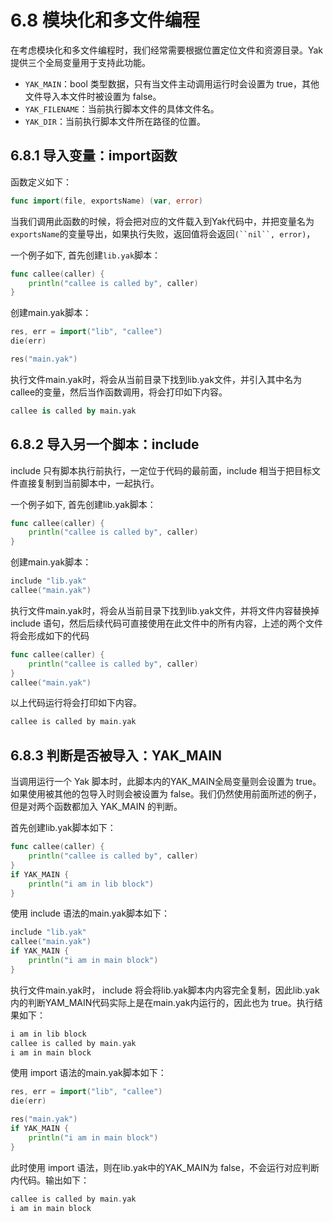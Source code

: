 # 6.8 **模块化和多文件编程**

在考虑模块化和多文件编程时，我们经常需要根据位置定位文件和资源目录。Yak提供三个全局变量用于支持此功能。

- `YAK_MAIN`：bool 类型数据，只有当文件主动调用运行时会设置为 true，其他文件导入本文件时被设置为 false。
- `YAK_FILENAME`：当前执行脚本文件的具体文件名。 
- `YAK_DIR`：当前执行脚本文件所在路径的位置。

## 6.8.1 **导入变量：import函数**

函数定义如下：

```Go
func import(file, exportsName) (var, error)
```

当我们调用此函数的时候，将会把对应的文件载入到Yak代码中，并把变量名为`exportsName`的变量导出，如果执行失败，返回值将会返回`(``nil``, error)`，

一个例子如下, 首先创建`lib.yak`脚本：

```Go
func callee(caller) {
    println("callee is called by", caller)
}
```

创建main.yak脚本：

```Go
res, err = import("lib", "callee")
die(err)

res("main.yak")
```

执行文件main.yak时，将会从当前目录下找到lib.yak文件，并引入其中名为callee的变量，然后当作函数调用，将会打印如下内容。

```SQL
callee is called by main.yak
```

## 6.8.2 **导入另一个脚本：include**

include 只有脚本执行前执行，一定位于代码的最前面，include 相当于把目标文件直接复制到当前脚本中，一起执行。

一个例子如下, 首先创建lib.yak脚本：

```Go
func callee(caller) {
    println("callee is called by", caller)
}
```

创建main.yak脚本：

```Go
include "lib.yak"
callee("main.yak")
```

执行文件main.yak时，将会从当前目录下找到lib.yak文件，并将文件内容替换掉 include 语句，然后后续代码可直接使用在此文件中的所有内容，上述的两个文件将会形成如下的代码

```Go
func callee(caller) {
    println("callee is called by", caller)
}
callee("main.yak")
```

以上代码运行将会打印如下内容。

```Go
callee is called by main.yak
```

## 6.8.3 **判断是否被导入：YAK_MAIN**

当调用运行一个 Yak 脚本时，此脚本内的YAK_MAIN全局变量则会设置为 true。如果使用被其他的包导入时则会被设置为 false。我们仍然使用前面所述的例子，但是对两个函数都加入 YAK_MAIN 的判断。

首先创建lib.yak脚本如下：

```Go
func callee(caller) {
    println("callee is called by", caller)
}
if YAK_MAIN {
    println("i am in lib block")
}
```

使用 include 语法的main.yak脚本如下：

```Go
include "lib.yak"
callee("main.yak")
if YAK_MAIN {
    println("i am in main block")
}
```

执行文件main.yak时， include 将会将lib.yak脚本内内容完全复制，因此lib.yak内的判断YAM_MAIN代码实际上是在main.yak内运行的，因此也为 true。执行结果如下：

```Go
i am in lib block
callee is called by main.yak
i am in main block
```

使用 import 语法的main.yak脚本如下：

```Go
res, err = import("lib", "callee")
die(err)

res("main.yak")
if YAK_MAIN {
    println("i am in main block")
}
```

此时使用 import 语法，则在lib.yak中的YAK_MAIN为 false，不会运行对应判断内代码。输出如下：

```Go
callee is called by main.yak
i am in main block
```

